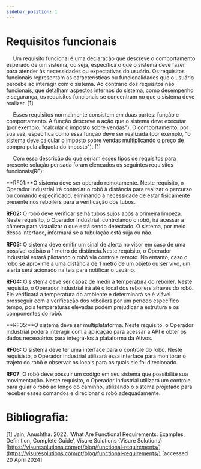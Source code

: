 ```yaml
---
sidebar_position: 1
---
```


# Requisitos funcionais 
&emsp; Um requisito funcional é uma declaração que descreve o comportamento esperado de um sistema, ou seja, especifica o que o sistema deve fazer para atender às necessidades ou expectativas do usuário. Os requisitos funcionais representam as características ou funcionalidades que o usuário percebe ao interagir com o sistema. Ao contrário dos requisitos não funcionais, que detalham aspectos internos do sistema, como desempenho e segurança, os requisitos funcionais se concentram no que o sistema deve realizar. [1]

&emsp; Esses requisitos normalmente consistem em duas partes: função e comportamento. A função descreve a ação que o sistema deve executar (por exemplo, "calcular o imposto sobre vendas"). O comportamento, por sua vez, especifica como essa função deve ser realizada (por exemplo, "o sistema deve calcular o imposto sobre vendas multiplicando o preço de compra pela alíquota do imposto"). [1]

&emsp; Com essa descrição do que seriam esses tipos de requisitos para presente solução pensada foram elencados os seguintes requisitos funcionais(RF):

**RF01:**O sistema deve ser operado remotamente. Neste requisito, o Operador Industrial irá controlar o robô à distância para realizar o percurso ou comando especificado, eliminando a necessidade de estar fisicamente presente nos reboilers para a verificação dos tubos.

**RF02:** O robô deve verificar se há tubos sujos após a primeira limpeza. Neste requisito, o Operador Industrial, controlando o robô, irá acessar a câmera para visualizar o que está sendo detectado. O sistema, por meio dessa interface, informará se a tubulação está suja ou não.


**RF03:** O sistema deve emitir um sinal de alerta no visor em caso de uma possível colisão a 1 metro de distância.Neste requisito, o Operador Industrial estará pilotando o robô via controle remoto. No entanto, caso o robô se aproxime a uma distância de 1 metro de um objeto ou ser vivo, um alerta será acionado na tela para notificar o usuário.

**RF04:** O sistema deve ser capaz de medir a temperatura do reboiler. Neste requisito, o Operador Industrial irá até o local dos reboilers através do robô. Ele verificará a temperatura do ambiente e determinará se é viável prosseguir com a verificação dos reboilers por um período específico tempo, pois temperaturas elevadas podem prejudicar a estrutura e os componentes do robô.

**RF05:**O sistema deve ser multiplataforma. Neste requisito, o Operador Industrial poderá interagir com a aplicação para acessar a API e obter os dados necessários para integrá-los à plataforma da Ativos.

**RF06:** O sistema deve ter uma interface para o controle do robô. Neste requisisto, o Operador Industrial utilizará essa interface para monitorar o trajeto do robô e observar os locais para os quais ele foi direcionado.

**RF07:** O robô deve possuir um código em seu sistema que possibilite sua movimentação. Neste requisito, o Operador Industrial utilizará um controle para guiar o robô ao longo do caminho, utilizando o sistema projetado para receber esses comandos e direcionar o robô adequadamente.



# Bibliografia:
[1] Jain, Anushtha. 2022. ‘What Are Functional Requirements: Examples, Definition, Complete Guide’, Visure Solutions (Visure Solutions) [https://visuresolutions.com/pt/blog/functional-requirements/](https://visuresolutions.com/pt/blog/functional-requirements/) [accessed 20 April 2024]

